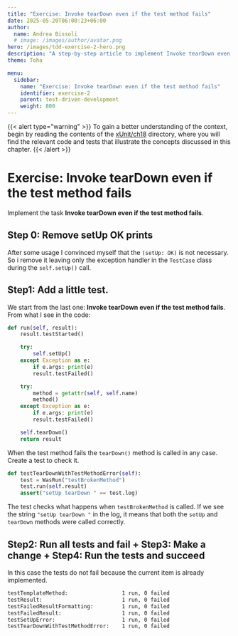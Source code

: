 ```yaml
---
title: "Exercise: Invoke tearDown even if the test method fails"
date: 2025-05-20T06:00:23+06:00
author:
  name: Andrea Bissoli
  # image: /images/author/avatar.png
hero: /images/tdd-exercise-2-hero.png
description: "A step-by-step article to implement Invoke tearDown even if the test method fails exercise"
theme: Toha

menu:
  sidebar:
    name: "Exercise: Invoke tearDown even if the test method fails"
    identifier: exercise-2
    parent: test-driven-development
    weight: 800
---
```

{{< alert type="warning" >}}
To gain a better understanding of the context, begin by reading the contents of the [xUnit/ch18](https://github.com/Sk3pper/test-driven-development-by-example/tree/main/xUnit) directory, where you will find the relevant code and tests that illustrate the concepts discussed in this chapter.
{{< /alert >}}

# Exercise: Invoke tearDown even if the test method fails
Implement the task **Invoke tearDown even if the test method fails**.

## Step 0: Remove setUp OK prints
After some usage I convinced myself that the `(setUp: OK)` is not necessary. So i remove it leaving only the exception handler in the `TestCase` class during the `self.setUp()` call.

## Step1: Add a little test.
We start from the last one: **Invoke tearDown even if the test method fails**. From what I see in the code:
```python
def run(self, result):
    result.testStarted()

    try:
        self.setUp()
    except Exception as e:
        if e.args: print(e)
        result.testFailed()

    try:
        method = getattr(self, self.name)
        method()
    except Exception as e:
        if e.args: print(e)
        result.testFailed()

    self.tearDown()
    return result
```

When the test method fails the `tearDown()` method is called in any case. Create a test to check it.

```python
def testTearDownWithTestMethodError(self):
    test = WasRun("testBrokenMethod") 
    test.run(self.result)
    assert("setUp tearDown " == test.log)
```

The test checks what happens when `testBrokenMethod` is called. If we see the string `"setUp tearDown "` in the log, it means that both the `setUp` and `tearDown` methods were called correctly.

## Step2: Run all tests and fail + Step3: Make a change + Step4: Run the tests and succeed
In this case the tests do not fail because the current item is already implemented.

```bash
testTemplateMethod: 		        1 run, 0 failed
testResult: 			            1 run, 0 failed
testFailedResultFormatting: 	    1 run, 0 failed
testFailedResult: 		            1 run, 0 failed
testSetUpError: 		            1 run, 0 failed
testTearDownWithTestMethodError: 	1 run, 0 failed
```